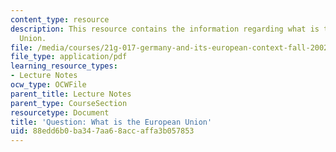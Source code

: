 ```yaml
---
content_type: resource
description: This resource contains the information regarding what is the European
  Union.
file: /media/courses/21g-017-germany-and-its-european-context-fall-2002/88edd6b0ba347aa68accaffa3b057853_MIT21G_017F02_lec_2_2.pdf
file_type: application/pdf
learning_resource_types:
- Lecture Notes
ocw_type: OCWFile
parent_title: Lecture Notes
parent_type: CourseSection
resourcetype: Document
title: 'Question: What is the European Union'
uid: 88edd6b0-ba34-7aa6-8acc-affa3b057853
---
```

